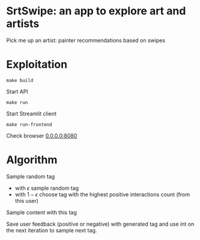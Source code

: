 # SrtSwipe: an app to explore art and artists
Pick me up an artist: painter recommendations based on swipes

# Exploitation

```shell
make build
```

Start API

```shell
make run
```

Start Streamlit client

```shell
make run-frontend
```

Check browser [0.0.0.0:8080](http://0.0.0.0:8080/)

# Algorithm

Sample random tag

* with $\epsilon$ sample random tag
* with $1 - \epsilon$ choose tag with the highest positive interactions count (from this user)

Sample content with this tag

Save user feedback (positive or negative) with generated tag and use int on the next iteration to sample next tag.

